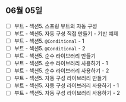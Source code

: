 ## 06월 05일

- [ ] 부트 - 섹션5. 스프링 부트의 자동 구성
- [ ] 부트 - 섹션5. 자동 구성 직접 만들기 - 기반 예제
- [ ] 부트 - 섹션5. `@Conditional` - 1
- [ ] 부트 - 섹션5. `@Conditional` - 2
- [ ] 부트 - 섹션5. 순수 라이브러리 만들기
- [ ] 부트 - 섹션5. 순수 라이브러리 사용하기 - 1
- [ ] 부트 - 섹션5. 순수 라이브러리 사용하기 - 2
- [ ] 부트 - 섹션5. 자동 구성 라이브러리 만들기
- [ ] 부트 - 섹션5. 자동 구성 라이브러리 사용하기 - 1
- [ ] 부트 - 섹션5. 자동 구성 라이브러리 사용하기 - 2
